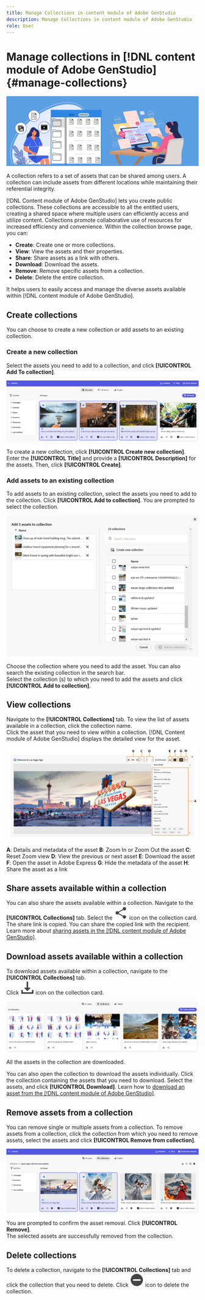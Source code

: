 ```yaml
---
title: Manage Collections in content module of Adobe GenStudio
description: Manage Collections in content module of Adobe GenStudio
role: User
---
```

# Manage collections in [!DNL content module of Adobe GenStudio] {#manage-collections}

<!-- ![Manage collections](assets/manage-collections.jpg) -->
![Manage collections](assets/manage-collection.png)

A collection refers to a set of assets that can be shared among users. A collection can include assets from different locations while maintaining their referential integrity.

[!DNL Content module of Adobe GenStudio] lets you create public collections. These collections are accessible to all the entitled users, creating a shared space where multiple users can efficiently access and utilize content. Collections promote collaborative use of resources for increased efficiency and convenience. Within the collection browse page, you can: 

* **Create**: Create one or more collections.
* **View**: View the assets and their properties.  
* **Share**: Share assets as a link with others. 
* **Download**: Download the assets.
* **Remove**: Remove specific assets from a collection. 
* **Delete**: Delete the entire collection. 

It helps users to easily access and manage the diverse assets available within [!DNL content module of Adobe GenStudio]. 

## Create collections

You can choose to create a new collection or add assets to an existing collection.

### Create a new collection 

Select the assets you need to add to a collection, and click **[!UICONTROL Add To collection]**.

 ![Create collection](assets/add-assets-collection.jpg)

To create a new collection, click **[!UICONTROL Create new collection]**. Enter the **[!UICONTROL Title]** and provide a **[!UICONTROL Description]** for the assets. Then, click **[!UICONTROL Create]**.

### Add assets to an existing collection 

To add assets to an existing collection, select the assets you need to add to the collection. Click **[!UICONTROL Add to collection]**. You are prompted to select the collection. 

 ![Create a new collection](assets/create-add-collection.jpg)

Choose the collection where you need to add the asset. You can also search the existing collection in the search bar. <br>Select the collection (s) to which you need to add the assets and click **[!UICONTROL Add to collection]**.

## View collections 

Navigate to the **[!UICONTROL Collections]** tab. To view the list of assets available in a collection, click the collection name. <br> Click the asset that you need to view within a collection. [!DNL Content module of Adobe GenStudio] displays the detailed view for the asset. 

![Asset details](assets/view-collection.jpg)

**A**: Details and metadata of the asset **B**: Zoom In or Zoom Out the asset **C**: Reset Zoom view **D**: View the previous or next asset **E**: Download the asset **F**: Open the asset in Adobe Express **G**: Hide the metadata of the asset **H**: Share the asset as a link 

## Share assets available within a collection 

You can also share the assets available within a collection. Navigate to the **[!UICONTROL Collections]** tab. Select the ![share icon](assets/share.svg) icon on the collection card. The share link is copied. You can share the copied link with the recipient. Learn more about [sharing assets in the [!DNL content module of Adobe GenStudio]](share-assets-as-a-link.md).

## Download assets available within a collection 

To download assets available within a collection, navigate to the **[!UICONTROL Collections]** tab.  
Click ![download icon](assets/download-icon.svg) icon on the collection card. 

![Collection tab](assets/download-collection.jpg)

All the assets in the collection are downloaded.

You can also open the collection to download the assets individually. Click the collection containing the assets that you need to download. Select the assets, and click **[!UICONTROL Download]**. 
Learn how to [download an asset from the [!DNL content module of Adobe GenStudio]](download-assets.md). 

## Remove assets from a collection

You can remove single or multiple assets from a collection. To remove assets from a collection, click the collection from which you need to remove assets, select the assets and click **[!UICONTROL Remove from collection]**. 

 ![Remove collection](assets/remove-collection-new.jpg)

You are prompted to confirm the asset removal. Click **[!UICONTROL Remove]**.  
The selected assets are successfully removed from the collection. 

## Delete collections 

To delete a collection, navigate to the **[!UICONTROL Collections]** tab and click the collection that you need to delete. Click ![remove icon](assets/remove-icon.svg) icon to delete the collection.
